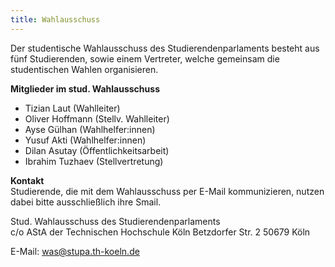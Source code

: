 ```yaml
---
title: Wahlausschuss
---
```


Der studentische Wahlausschuss des Studierendenparlaments besteht aus fünf Studierenden, sowie einem Vertreter, welche gemeinsam die studentischen Wahlen organisieren.

**Mitglieder im stud. Wahlausschuss**

- Tizian Laut (Wahlleiter)
- Oliver Hoffmann (Stellv. Wahlleiter)
- Ayse Gülhan (Wahlhelfer:innen)
- Yusuf Akti (Wahlhelfer:innen)
- Dilan Asutay (Öffentlichkeitsarbeit)
- Ibrahim Tuzhaev (Stellvertretung)

**Kontakt**  
Studierende, die mit dem Wahlausschuss per E-Mail kommunizieren, nutzen dabei bitte ausschließlich ihre Smail.

Stud. Wahlausschuss des Studierendenparlaments  
c/o AStA der Technischen Hochschule Köln
Betzdorfer Str. 2
50679 Köln

E-Mail: was@stupa.th-koeln.de
